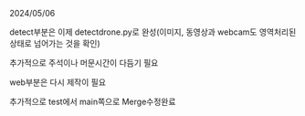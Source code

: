 2024/05/06

detect부분은 이제 detectdrone.py로 완성(이미지, 동영상과 webcam도 영역처리된 상태로 넘어가는 것을 확인)

추가적으로 주석이나 머문시간이 다듬기 필요

web부분은 다시 제작이 필요

추가적으로 test에서 main쪽으로 Merge수정완료
